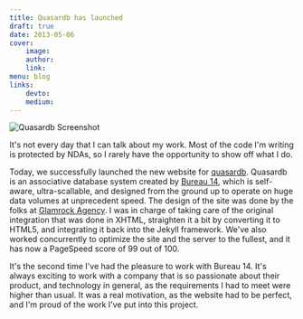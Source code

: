 ```yaml
---
title: Quasardb has launched
draft: true
date: 2013-05-06
cover:
    image:
    author:
    link:
menu: blog
links:
    devto:
    medium:
---
```

![Quasardb Screenshot](/img/posts/quasardb.jpg)

It's not every day that I can talk about my work. Most of the code I'm writing is protected by NDAs, so I rarely have the opportunity to show off what I do.

Today, we successfully launched the new website for [quasardb](http://www.quasardb.net/). Quasardb is an associative database system created by [Bureau 14](http://www.bureau14.fr), which is self-aware, ultra-scallable, and designed from the ground up to operate on huge data volumes at unprecedent speed. The design of the site was done by the folks at [Glamrock Agency](http://www.glamrock-agency.com). I was in charge of taking care of the original integration that was done in XHTML, straighten it a bit by converting it to HTML5, and integrating it back into the Jekyll framework. We've also worked concurrently to optimize the site and the server to the fullest, and it has now a PageSpeed score of 99 out of 100.

It's the second time I've had the pleasure to work with Bureau 14. It's always exciting to work with a company that is so passionate about their product, and technology in general, as the requirements I had to meet were higher than usual. It was a real motivation, as the website had to be perfect, and I'm proud of the work I've put into this project.
